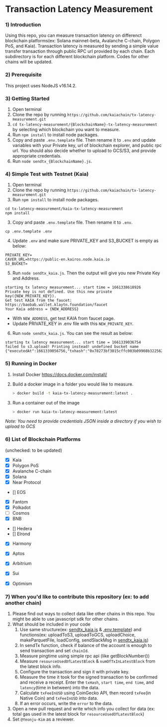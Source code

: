 # Transaction Latency Measurement

### 1) Introduction 
Using this repo, you can measure transaction latency on differenct blockchain platforms(ex: Solana mainnet-beta, Avalanche C-chain, Polygon PoS, and Kaia). Transaction latency is measured by sending a simple value transfer transaction through public RPC url provided by each chain. Each subdirectory is for each different blockchain platform. Codes for other chains will be updated.

### 2) Prerequisite
This project uses NodeJS v16.14.2.

### 3) Getting Started
1. Open terminal 
2. Clone the repo by running `https://github.com/kaiachain/tx-latency-measurement.git`
3. `cd tx-latency-measurement/{BlockchainName}-tx-latency-measurement` by selecting which blockchain you want to measure.  
4. Run `npm install` to install node packages.
5. Copy and paste `.env.template` file. Then rename it to `.env` and update variables with your Private key, url of blockchain explorer, and public rpc url. 
You should also decide whether to upload to GCS/S3, and provide appropriate credentials.
6. Run `node sendtx_{BlockchainName}.js`. 

### 4) Simple Test with Testnet (Kaia) 
1. Open terminal 
2. Clone the repo by running `https://github.com/kaiachain/tx-latency-measurement.git`
3. Run `npm install` to install node packages. 
```
cd tx-latency-measurement/kaia-tx-latency-measurement
npm install
```
3. Copy and paste `.env.template` file. Then rename it to `.env`. 
```shell
cp .env.template .env
```
4. Update `.env` and make sure PRIVATE_KEY and S3_BUCKET is empty as below: 
```
PRIVATE_KEY=
CAVER_URL=https://public-en.kairos.node.kaia.io
S3_BUCKET=
```
5. Run `node sendtx_kaia.js`. Then the output will give you new Private Key and Address. 
```shell
starting tx latency measurement... start time = 1661338618926
Private key is not defined. Use this new private key({NEW_PRIVATE_KEY}).
Get test KAIA from the faucet: https://baobab.wallet.klaytn.foundation/faucet
Your Kaia address = {NEW_ADDRESS}
```
-   With `NEW_ADDRESS`, get test KAIA from faucet page.
-  Update PRIVATE_KEY in .env file with this `NEW_PRIVATE_KEY`. 
6. Run `node sendtx_kaia.js`. You can see the result as below:
```
starting tx latency measurement... start time = 1661339036754
failed to s3.upload! Printing instead! undefined bucket name
{"executedAt":1661339056756,"txhash":"0x78273bf3015cffc003b09908b322562eda5d830b455ae1c80b7a090d3b60a43b","startTime":1661339057100,"endTime":1661339059192,"chainId":1001,"latency":2092,"error":"","txFee":0.00105,"txFeeInUSD":0.00026812274999999996,"resourceUsedOfLatestBlock":38800,"numOfTxInLatestBlock":1,"pingTime":24}
```

### 5) Running in Docker

1. Install Docker https://docs.docker.com/install/

2. Build a docker image in a folder you would like to measure.
    ```bash
    > docker build -t kaia-tx-latency-measurement:latest .
    ```

3. Run a container out of the image
    ```bash
    > docker run kaia-tx-latency-measurement:latest
    ```

*Note: You need to provide credentials JSON inside a directory if you wish to upload to GCS*

### 6) List of Blockchain Platforms 
(unchecked: to be updated)
- [x] Kaia
- [x] Polygon PoS
- [x] Avalanche C-chain 
- [x] Solana
- [x] Near Protocol 
- [] EOS 
- [x] Fantom
- [x] Polkadot
- [ ] Cosmos
- [x] BNB
- [] Hedera
- [] Elrond
- [x] Harmony
- [x] Aptos
- [x] Arbitrium
- [x] Sui
- [x] Optimism


### 7) When you'd like to contribute this repository (ex: to add another chain)
1. Please find out ways to collect data like other chains in this repo. You might be able to use javascript sdk for other chains.
2. What should be included in your code
    1. Use same structure(ex: [sendtx_kaia.js](https://github.com/kaiachain/tx-latency-measurement/blob/dev/kaia-tx-latency-measurement/sendtx_kaia.js) & [.env.template](https://github.com/kaiachain/tx-latency-measurement/blob/dev/kaia-tx-latency-measurement/.env.template)) and functions(ex: uploadToS3, uploadToGCS, uploadChoice, makeParquetFile, loadConfig, sendSlackMsg in [sendtx_kaia.js](https://github.com/kaiachain/tx-latency-measurement/blob/dev/kaia-tx-latency-measurement/sendtx_kaia.js))
    2. In sendTx function, check if balance of the account is enough to send transaction and set `chainId`.
    3. Measure pingtime using simple rpc api (like getBlockNumber())
    4. Measure `resourceUsedOfLatestBlock` & `numOfTxInLatestBlock` from the latest block info. 
    5. Configure the transaction and sign it with private key.
    6. Measure the time it took for the signed transaction to be confirmed and receive a receipt. Enter the `txHash`, `start time`, `end time`, and `latency`(time in between) into the data.
    7. Calculate `txFeeInUSD` using CoinGecko API, then record `txFee`(in Native Coin) and `txFeeInUSD` into data.
    8. If an error occurs, write the `error` to the data. 
3. Open a new pull request and write which info you collect for data (ex: total gas used in the latest block for `resourceUsedOfLatestBlock`)
4. Set `@Yeonju-Kim` as a reviewer.
